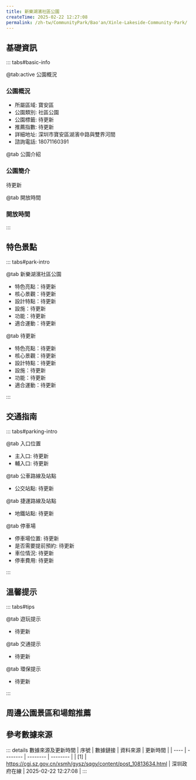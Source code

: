 ```yaml
---
title: 新樂湖濱社區公園
createTime: 2025-02-22 12:27:08
permalink: /zh-tw/CommunityPark/Bao'an/Xinle-Lakeside-Community-Park/
---
```



<script setup>
import ImageSwiper from '/.vuepress/theme/components/ImageSwiper.vue'
// 轮播图数据
const swiperItems = [
    {
                link: 'https://cgj.sz.gov.cn/img/4/4018/4018755/10813634.png',
                title: '新樂湖濱社區公園',
                description: '待更新...',
                author: '深圳政府在線',
                date: '2025/02/23'
                },
  {
                link: 'https://cgj.sz.gov.cn/img/4/4018/4018755/10813634.png',
                title: '新樂湖濱社區公園',
                description: '待更新...',
                author: '深圳政府在線',
                date: '2025/02/23'
                }
]
// 配置项
const swiperConfig = {
  height: 500,
  showInfo: true
}
</script>
<!-- 轮播图组件 -->
<ImageSwiper :items="swiperItems" :config="swiperConfig" />



## 基礎資訊

::: tabs#basic-info

@tab:active 公園概況
### 公園概況
- 所屬區域: 寶安區
- 公園類別: 社區公園
- 公園標籤: 待更新
- 推薦指數: 待更新
- 詳細地址: 深圳市寶安區湖濱中路與雙界河間
- 諮詢電話: 18071160391

@tab 公園介紹
### 公園簡介
待更新

@tab 開放時間
### 開放時間


:::

## 特色景點

::: tabs#park-intro

@tab 新樂湖濱社區公園
<ImageCard
image="https://cgj.sz.gov.cn/img/4/4018/4018755/10813634.png"
    title="新樂湖濱社區公園"
    description="公園突顯「以人為本」的設計理念，以「生態之河」為主題，營造多樣化的城市河岸景觀序列，形成具有城市記憶特色底蘊的城市名片，打造具有生命律動的城市水岸親水環境。根據沿線河道的不同特點，將大沙河上游、中游、下游分別定位為「學院之道」「城市森林」「活力水岸」三大主題。建有健康跑道、自行車道、行人道、環保書吧、氮氣茶館、遇見茶舍、密林棧道、觀景平台、兒童遊樂區、森林舞台、濕地公園等主要設施及景點。"
    date=""
    author="深圳政府在線"
/>


- 特色亮點：待更新
- 核心景觀：待更新
- 設計特點：待更新
- 設施：待更新
- 功能：待更新
- 適合運動：待更新

@tab 待更新
<ImageCard
image="https://cgj.sz.gov.cn/img/4/4018/4018755/10813634.png"
    title="新樂湖濱社區公園"
    description="公園突顯「以人為本」的設計理念，以「生態之河」為主題，營造多樣化的城市河岸景觀序列，形成具有城市記憶特色底蘊的城市名片，打造具有生命律動的城市水岸親水環境。根據沿線河道的不同特點，將大沙河上游、中游、下游分別定位為「學院之道」「城市森林」「活力水岸」三大主題。建有健康跑道、自行車道、行人道、環保書吧、氮氣茶館、遇見茶舍、密林棧道、觀景平台、兒童遊樂區、森林舞台、濕地公園等主要設施及景點。"
    date=""
    author="深圳政府在線"
/>


- 特色亮點：待更新
- 核心景觀：待更新
- 設計特點：待更新
- 設施：待更新
- 功能：待更新
- 適合運動：待更新

:::

## 交通指南

::: tabs#parking-intro

@tab 入口位置
- 主入口: 待更新
- 輔入口: 待更新

@tab 公車路線及站點
- 公交站點: 待更新

@tab 捷運路線及站點
- 地鐵站點: 待更新

@tab 停車場
- 停車場位置: 待更新
- 是否需要提前預約: 待更新
- 車位情況: 待更新
- 停車費用: 待更新

:::

## 溫馨提示

::: tabs#tips

@tab 遊玩提示
- 待更新

@tab 交通提示
- 待更新

@tab 環保提示
- 待更新

:::

## 周邊公園景區和場館推薦

<CardGrid>
  <ImageCard
        image="https://cgj.sz.gov.cn/img/4/4017/4017385/10809870.jpg"
        title="馬家龍街心公園"
        description="待更新"
        href="/zh-tw/CommunityPark/Nanshan/Majialong-Street-Park/"
        author="深圳政府在線"
        date="2025/01/02"
      />
      <ImageCard
        image="https://cgj.sz.gov.cn/img/4/4017/4017385/10809870.jpg"
        title="馬家龍街心公園"
        description="待更新"
        href="/zh-tw/CommunityPark/Nanshan/Majialong-Street-Park/"
        author="深圳政府在線"
        date="2025/01/02"
      />
    </CardGrid>


## 參考數據來源

::: details 數據來源及更新時間
| 序號 | 數據鏈接 | 資料來源 | 更新時間 |
| ---- | -------- | -------- | -------- |
| [1] | https://cgj.sz.gov.cn/xsmh/gysz/sqgy/content/post_10813634.html | 深圳政府在線 | 2025-02-22 12:27:08 |
:::

